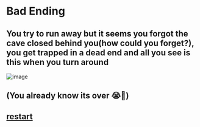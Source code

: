 # Bad Ending
## You try to run away but it seems you forgot the cave closed behind you(how could you forget?), you get trapped in a dead end and all you see is this when you turn around
![image](../img/statue.png)
## (You already know its over 😭🙏)
## [restart](../README.md)
